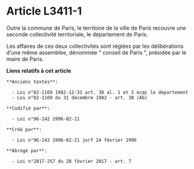 # Article L3411-1

Outre la commune de Paris, le territoire de la ville de Paris recouvre une seconde collectivité territoriale, le département
de Paris.

Les affaires de ces deux collectivités sont réglées par les délibérations d'une même assemblée, dénommée " conseil de Paris
", présidée par le maire de Paris.

**Liens relatifs à cet article**

	**Anciens textes**:

	  - Loi n°82-1169 1982-12-31 art. 38 al. 1 et 2 ecqc le département
	  - Loi n°82-1169 du 31 décembre 1982 - art. 38 (Ab)

	**Codifié par**:

	  - Loi n°96-142 1996-02-21

	**Créé par**:

	  - Loi n°96-142 1996-02-21 jorf 24 février 1996

	**Abrogé par**:

	  - Loi n°2017-257 du 28 février 2017 - art. 7
